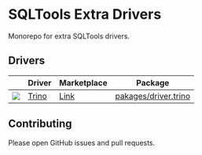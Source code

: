 # SQLTools Extra Drivers

Monorepo for extra SQLTools drivers.

## Drivers

|                 | Driver         | Marketplace               | Package                                      |
| --------------- | -------------- | ------------------------- | -------------------------------------------- |
| ![][trino-icon] | [Trino][trino] | [Link][trino-marketplace] | [pakages/driver.trino](pakages/driver.trino) |

## Contributing

Please open GitHub issues and pull requests.

[trino]: https://trino.io
[trino-icon]: packages/driver.trino/icon.png
[trino-marketplace]: https://marketplace.visualstudio.com/items?itemName=regadas.sqltools-trino-driver

